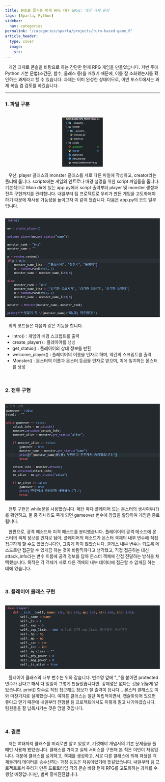 ```yaml
---
title: 콘솔로 즐기는 턴제 RPG (0) &#58; 개인 과제 완성
tags: [Sparta, Python]
sidebar:
  nav: categories
permalink: "/categories/sparta/projects/turn-based-game_0"
article_header:
  type: cover
  image:
    src:
---
```


<div class="article__content" markdown="1">

&ensp; 개인 과제로 콘솔을 바탕으로 하는 간단한 턴제 RPG 게임을 만들었습니다. 저번 주에 Python 기본 문법(조건문, 함수, 클래스 등)을 배웠기 때문에, 이를 잘 소화했는지를 확인하는 과제라고 할 수 있습니다. 과제는 이미 완성한 상태이므로, 이번 포스트에서는 과제 복습 겸 검토를 하겠습니다.

---

### 1. 파일 구분

<br/>

<div align="center">
<img src="/assets/images/sparta/projects/turn-based-rpg_1.png" style="height: 160px"/>
</div>

&ensp; 우선, player 클래스와 monster 클래스를 서로 다른 파일에 작성하고, creator라는 폴더에 둡니다. scripts에는 게임의 인트로나 배경 설명을 위한 script 파일들을 둡니다. 기본적으로 Main dir에 있는 app.py에서 script 출력부터 player 및 monster 생성과 전투 구현까지를 관리합니다. 내일부터 팀 프로젝트로 우리가 만든 게임을 고도화해야 하기 때문에 재사용 가능성을 높이고자 이 같이 했습니다. 다음은 app.py의 코드 일부입니다.

<br/>

<div align="center">
<img src="/assets/images/sparta/projects/turn-based-rpg_2.png" style="width: 600px"/>
</div>

&ensp; 위의 코드들은 다음과 같은 기능을 합니다.

- intro() : 게임의 배경 스크립트를 출력
- create_player() : 플레이어를 생성
- get_status() : 플레이어의 상태 정보를 반환
- welcome_player() : 플레이어의 이름을 인자로 하며, 약간의 스크립트를 출력
- Monster() : 몬스터의 이름과 몬스터 등급을 인자로 받으며, 이에 일치하는 몬스터를 생성

<br/>

### 2. 전투 구현

<br/>

<div align="center">
<img src="/assets/images/sparta/projects/turn-based-rpg_3.png" style="width: 600px"/>
</div>

&ensp; 전투 구현은 while문을 사용했습니다. 매턴 마다 플레이어 또는 몬스터의 생사여부(?)를 확인하고, 둘 중 하나라도 죽게 되면 gameover 변수에 참값을 할당하여 게임은 종료됩니다.

&ensp; 한편으로, 공격 메소드와 피격 메소드를 분리했습니다. 플레이어의 공격 메소드에 몬스터의 객체 정보를 인자로 담아, 플레이어의 메소드가 몬스터 객체의 내부 변수에 직접 접근하게 할 수도 있었습니다만, 그렇게 하지 않았습니다. 클래스 내부 변수는 되도록 메소드로만 접근할 수 있게끔 하는 것이 바람직하다고 생각했고, 직접 접근하는 대신 attack_info라는 변수 이름에 공격 정보를 담아 몬스터 객체에 간접 전달하는 방식을 채택했습니다. 목적은 각 객체가 서로 다른 객체의 내부 데이터에 접근할 수 없게끔 하는 데에 있습니다.

<br/>

### 3. 플레이어 클래스 구현

<br/>

<div align="center">
<img src="/assets/images/sparta/projects/turn-based-rpg_4.png" style="width: 600px"/>
</div>

&ensp; 플레이어 클래스의 내부 변수는 위와 같습니다. 변수명 앞에 "\_"를 붙이면 protected 변수가 된다고 해서 다 일일이 그렇게 만들었습니다만, 강제성은 없다는 것을 뒤늦게 알았습니다. print() 함수로 직접 접근해도 정보가 잘 출력이 됩니다... 몬스터 클래스도 이와 마찬가지로 설계했습니다. 여하튼 클래스는 일단 독립적이면서, 캡슐화되어 있으면 좋다고 믿기 때문에 내일부터 진행될 팀 프로젝트에서도 이렇게 밀고 나가야겠습니다. 팀원들을 잘 납득시키는 것은 덤일 것입니다.

<br/>

### 4. 결론

&ensp; 저는 여태까지 클래스를 머리로만 알고 있었고, 기껏해야 개념서의 기본 문제들을 풀 때만 사용해 봤었습니다. 클래스를 가지고 실제 서비스를 구현해 본 적은 이번이 처음입니다. 때문에 클래스를 설계하고, 객체를 생성하고, 서로 다른 클래스에 의해 파생된 객체들끼리 데이터를 송수신하는 과정 등등은 처음이었기에 뜻깊었습니다. 내일부터 팀 프로젝트로서 우리가 만든 프로토타입 격의 콘솔 바탕 턴제 RPG를 고도화하는 과제를 수행할 예정입니다만, 벌써 흥미진진합니다.

</div>
